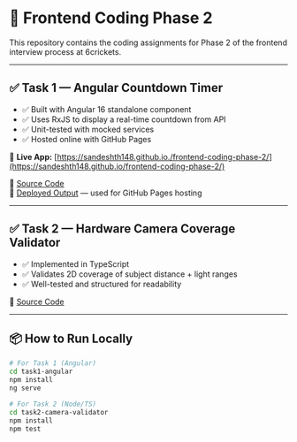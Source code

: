 # 🚀 Frontend Coding Phase 2

This repository contains the coding assignments for Phase 2 of the frontend interview process at 6crickets.

---

## ✅ Task 1 — Angular Countdown Timer

- ✅ Built with Angular 16 standalone component
- ✅ Uses RxJS to display a real-time countdown from API
- ✅ Unit-tested with mocked services
- ✅ Hosted online with GitHub Pages

🔗 **Live App:** [https://sandeshth148.github.io./frontend-coding-phase-2/](https://sandeshth148.github.io/frontend-coding-phase-2/)

📁 [Source Code](./task1-angular)  
📁 [Deployed Output](./docs) — used for GitHub Pages hosting

---

## ✅ Task 2 — Hardware Camera Coverage Validator

- ✅ Implemented in TypeScript
- ✅ Validates 2D coverage of subject distance + light ranges
- ✅ Well-tested and structured for readability

📁 [Source Code](./task2-camera-validator)

---

## 📦 How to Run Locally

```bash
# For Task 1 (Angular)
cd task1-angular
npm install
ng serve

# For Task 2 (Node/TS)
cd task2-camera-validator
npm install
npm test

```
